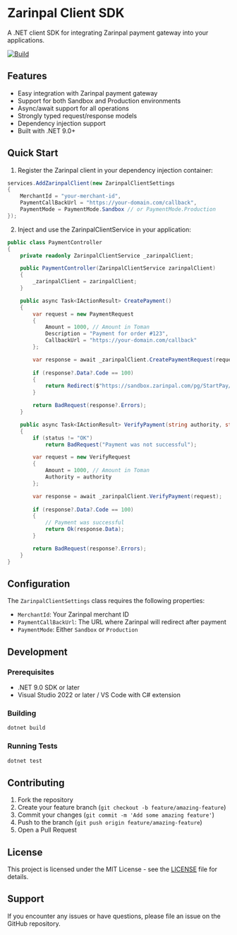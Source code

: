 # Zarinpal Client SDK

A .NET client SDK for integrating Zarinpal payment gateway into your applications.

[![Build](https://github.com/kamyab7/Zarinpal/actions/workflows/ci.yml/badge.svg)](https://github.com/kamyab7/Zarinpal/actions/workflows/ci.yml)

## Features

- Easy integration with Zarinpal payment gateway
- Support for both Sandbox and Production environments
- Async/await support for all operations
- Strongly typed request/response models
- Dependency injection support
- Built with .NET 9.0+

## Quick Start

1. Register the Zarinpal client in your dependency injection container:

```csharp
services.AddZarinpalClient(new ZarinpalClientSettings
{
    MerchantId = "your-merchant-id",
    PaymentCallBackUrl = "https://your-domain.com/callback",
    PaymentMode = PaymentMode.Sandbox // or PaymentMode.Production
});
```

2. Inject and use the ZarinpalClientService in your application:

```csharp
public class PaymentController
{
    private readonly ZarinpalClientService _zarinpalClient;

    public PaymentController(ZarinpalClientService zarinpalClient)
    {
        _zarinpalClient = zarinpalClient;
    }

    public async Task<IActionResult> CreatePayment()
    {
        var request = new PaymentRequest
        {
            Amount = 1000, // Amount in Toman
            Description = "Payment for order #123",
            CallbackUrl = "https://your-domain.com/callback"
        };

        var response = await _zarinpalClient.CreatePaymentRequest(request);
        
        if (response?.Data?.Code == 100)
        {
            return Redirect($"https://sandbox.zarinpal.com/pg/StartPay/{response.Data.Authority}");
        }

        return BadRequest(response?.Errors);
    }

    public async Task<IActionResult> VerifyPayment(string authority, string status)
    {
        if (status != "OK")
            return BadRequest("Payment was not successful");

        var request = new VerifyRequest
        {
            Amount = 1000, // Amount in Toman
            Authority = authority
        };

        var response = await _zarinpalClient.VerifyPayment(request);
        
        if (response?.Data?.Code == 100)
        {
            // Payment was successful
            return Ok(response.Data);
        }

        return BadRequest(response?.Errors);
    }
}
```

## Configuration

The `ZarinpalClientSettings` class requires the following properties:

- `MerchantId`: Your Zarinpal merchant ID
- `PaymentCallBackUrl`: The URL where Zarinpal will redirect after payment
- `PaymentMode`: Either `Sandbox` or `Production`

## Development

### Prerequisites

- .NET 9.0 SDK or later
- Visual Studio 2022 or later / VS Code with C# extension

### Building

```bash
dotnet build
```

### Running Tests

```bash
dotnet test
```

## Contributing

1. Fork the repository
2. Create your feature branch (`git checkout -b feature/amazing-feature`)
3. Commit your changes (`git commit -m 'Add some amazing feature'`)
4. Push to the branch (`git push origin feature/amazing-feature`)
5. Open a Pull Request

## License

This project is licensed under the MIT License - see the [LICENSE](LICENSE) file for details.

## Support

If you encounter any issues or have questions, please file an issue on the GitHub repository.